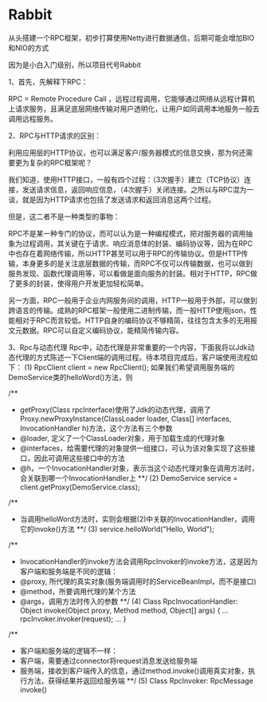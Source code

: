 # Rabbit

从头搭建一个RPC框架，初步打算使用Netty进行数据通信，后期可能会增加BIO和NIO的方式

因为是小白入门级别，所以项目代号Rabbit

1、首先，先解释下RPC：

RPC = Remote Procedure Call ，远程过程调用，它能够通过网络从远程计算机上请求服务，且满足底层网络传输对用户透明化，让用户如同调用本地服务一般去调用远程服务。

2、RPC与HTTP请求的区别：

利用应用层的HTTP协议，也可以满足客户/服务器模式的信息交换，那为何还需要更为复杂的RPC框架呢？

我们知道，使用HTTP接口，一般有四个过程：（3次握手）建立（TCP协议）连接，发送请求信息，返回响应信息，（4次握手）关闭连接。之所以与RPC混为一谈，就是因为HTTP请求也包括了发送请求和返回消息这两个过程。


但是，这二者不是一种类型的事物：

RPC不是某一种专门的协议，而可以认为是一种编程模式，把对服务器的调用抽象为过程调用，其关键在于请求、响应消息体的封装、编码协议等，因为在RPC中也存在着网络传输，所以HTTP甚至可以用于RPC的传输协议。但是HTTP传输，本身更多的是关注底层数据的传输，而RPC不仅可以传输数据，也可以做到服务发现、函数代理调用等，可以看做是面向服务的封装。相对于HTTP，RPC做了更多的封装，使得用户开发更加轻松简单。

另一方面，RPC一般用于企业内网服务间的调用，HTTP一般用于外部，可以做到跨语言的传输。成熟的RPC框架一般使用二进制传输，而一般HTTP使用json，性能相对于RPC而言较低。HTTP自身的编码协议不够精简，往往包含太多的无用报文元数据。RPC可以自定义编码协议，能精简传输内容。

3、Rpc与动态代理
Rpc中，动态代理是非常重要的一个内容，下面我将以Jdk动态代理的方式陈述一下Client端的调用过程。待本项目完成后，客户端使用流程如下：
(1) RpcClient client = new RpcClient();
如果我们希望调用服务端的DemoService类的helloWord()方法，则

/**
* getProxy(Class<?> rpcInterface)使用了Jdk的动态代理，调用了Proxy.newProxyInstance(ClassLoader loader, Class<?>[] interfaces, InvocationHandler h)方法，这个方法有三个参数
* @loader, 定义了一个ClassLoader对象，用于加载生成的代理对象
* @interfaces，给需要代理的对象提供一组接口，可认为该对象实现了这些接口，因此可调用这些接口中的方法
* @h，一个InvocationHandler对象，表示当这个动态代理对象在调用方法时，会关联到哪一个InvocationHandler上
**/
(2) DemoService service = client.getProxy(DemoService.class);

/**
* 当调用helloWord方法时，实则会根据(2)中关联的InvocationHandler，调用它的invoke()方法
**/
(3) service.helloWorld("Hello, World");

/**
* InvocationHandler的invoke方法会调用RpcInvoker的invoke方法，这是因为客户端和服务端是不同的逻辑：
* @proxy, 所代理的真实对象(服务端调用时的ServiceBeanImpl，而不是接口)
* @method，所要调用代理的某个方法
* @args，调用方法时传入的参数
**/
(4) Class RpcInvocationHandler: Object invoke(Object proxy, Method method, Object[] args) {
    ...
    rpcInvoker.invoker(request);
    ...
}

/**
* 客户端和服务端的逻辑不一样：
* 客户端，需要通过connector将request消息发送给服务端
* 服务端，接收到客户端传入的信息，通过method.invoke()调用真实对象，执行方法，获得结果并返回给服务端
**/
(5) Class RpcInvoker: RpcMessage invoke()
